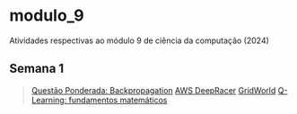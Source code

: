 # modulo_9

Atividades respectivas ao módulo 9 de ciência da computação (2024)

## Semana 1

> [Questão Ponderada: Backpropagation](/sem_1_backpropagation/README.md)
> [AWS DeepRacer](/sem_3_deepracer/README.md)
> [GridWorld](/sem_5_gridworld/README.md)
> [Q-Learning: fundamentos matemáticos](/sem_6_fundamentos_metamaticos_qlearning/README.md)
